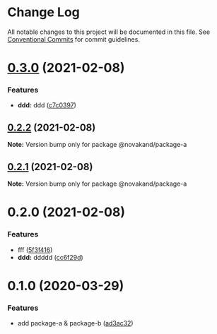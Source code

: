 # Change Log

All notable changes to this project will be documented in this file.
See [Conventional Commits](https://conventionalcommits.org) for commit guidelines.

# [0.3.0](https://github.com/novakand/lerna-release-workflow/compare/@novakand/package-a@0.2.2...@novakand/package-a@0.3.0) (2021-02-08)


### Features

* **ddd:** ddd ([c7c0397](https://github.com/novakand/lerna-release-workflow/commit/c7c0397bb9408e0c3619fbcb11c74fc484e183d2))





## [0.2.2](https://github.com/novakand/lerna-release-workflow/compare/@novakand/package-a@0.2.1...@novakand/package-a@0.2.2) (2021-02-08)

**Note:** Version bump only for package @novakand/package-a





## [0.2.1](https://github.com/novakand/lerna-release-workflow/compare/@novakand/package-a@0.2.0...@novakand/package-a@0.2.1) (2021-02-08)

**Note:** Version bump only for package @novakand/package-a





# 0.2.0 (2021-02-08)


### Features

* fff ([5f3f416](https://github.com/novakand/lerna-release-workflow/commit/5f3f41610b79139f45daaa87b7230804e84d702c))
* **ddd:** ddddd ([cc6f29d](https://github.com/novakand/lerna-release-workflow/commit/cc6f29dfc17f51622f8014d4554cd7f393df157f))





# 0.1.0 (2020-03-29)


### Features

* add package-a & package-b ([ad3ac32](https://github.com/jonwa/lerna-release-workflow/commit/ad3ac32b960f58ca7618a3d08a28295a4fabcccb))
